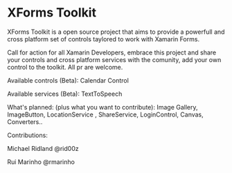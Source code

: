 XForms Toolkit
=====================

XForms Toolkit is a open source project that aims to provide a powerfull and cross platform set of controls taylored to work with Xamarin Forms.


Call for action for all Xamarin Developers, embrace this project and share your controls and cross platform services with the comunity, add your own control to the toolkit. All pr are welcome.

Available controls (Beta):
Calendar Control

Available services (Beta):
TextToSpeech

What's planned: (plus what you want to contribute):
Image Gallery, ImageButton, LocationService , ShareService, LoginControl, Canvas, Converters..


Contributions:

Michael Ridland @rid00z

Rui Marinho @rmarinho
